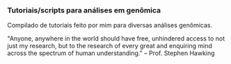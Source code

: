 ### Tutoriais/scripts para análises em genômica

Compilado de tutoriais feito por mim para diversas análises genômicas.

"Anyone, anywhere in the world should have free, unhindered access to not just my research, but to the research of every great and enquiring mind across the spectrum of human understanding." – Prof. Stephen Hawking
